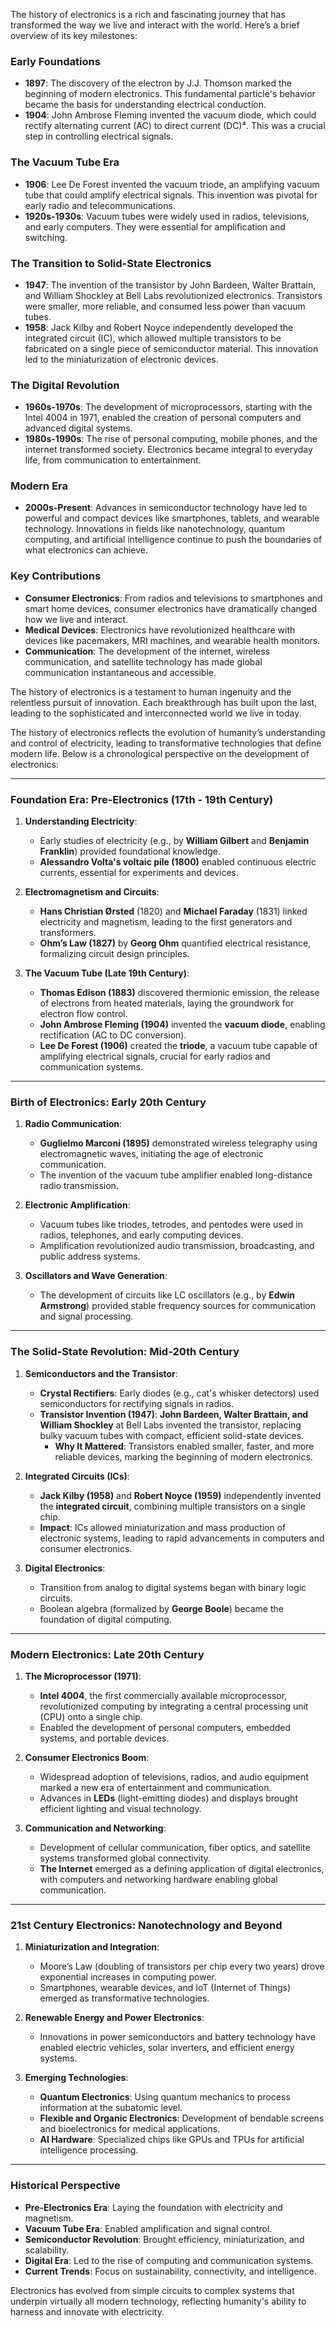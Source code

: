 The history of electronics is a rich and fascinating journey that has transformed the way we live and interact with the world. Here’s a brief overview of its key milestones:

### Early Foundations
- **1897**: The discovery of the electron by J.J. Thomson marked the beginning of modern electronics. This fundamental particle's behavior became the basis for understanding electrical conduction.
- **1904**: John Ambrose Fleming invented the vacuum diode, which could rectify alternating current (AC) to direct current (DC)⁴. This was a crucial step in controlling electrical signals.

### The Vacuum Tube Era
- **1906**: Lee De Forest invented the vacuum triode, an amplifying vacuum tube that could amplify electrical signals. This invention was pivotal for early radio and telecommunications.
- **1920s-1930s**: Vacuum tubes were widely used in radios, televisions, and early computers. They were essential for amplification and switching.

### The Transition to Solid-State Electronics
- **1947**: The invention of the transistor by John Bardeen, Walter Brattain, and William Shockley at Bell Labs revolutionized electronics. Transistors were smaller, more reliable, and consumed less power than vacuum tubes.
- **1958**: Jack Kilby and Robert Noyce independently developed the integrated circuit (IC), which allowed multiple transistors to be fabricated on a single piece of semiconductor material. This innovation led to the miniaturization of electronic devices.

### The Digital Revolution
- **1960s-1970s**: The development of microprocessors, starting with the Intel 4004 in 1971, enabled the creation of personal computers and advanced digital systems.
- **1980s-1990s**: The rise of personal computing, mobile phones, and the internet transformed society. Electronics became integral to everyday life, from communication to entertainment.

### Modern Era
- **2000s-Present**: Advances in semiconductor technology have led to powerful and compact devices like smartphones, tablets, and wearable technology. Innovations in fields like nanotechnology, quantum computing, and artificial intelligence continue to push the boundaries of what electronics can achieve.

### Key Contributions
- **Consumer Electronics**: From radios and televisions to smartphones and smart home devices, consumer electronics have dramatically changed how we live and interact.
- **Medical Devices**: Electronics have revolutionized healthcare with devices like pacemakers, MRI machines, and wearable health monitors.
- **Communication**: The development of the internet, wireless communication, and satellite technology has made global communication instantaneous and accessible.

The history of electronics is a testament to human ingenuity and the relentless pursuit of innovation. Each breakthrough has built upon the last, leading to the sophisticated and interconnected world we live in today.

The history of electronics reflects the evolution of humanity’s understanding and control of electricity, leading to transformative technologies that define modern life. Below is a chronological perspective on the development of electronics:

---

### **Foundation Era: Pre-Electronics (17th - 19th Century)**

1. **Understanding Electricity**:
   - Early studies of electricity (e.g., by **William Gilbert** and **Benjamin Franklin**) provided foundational knowledge.
   - **Alessandro Volta's voltaic pile (1800)** enabled continuous electric currents, essential for experiments and devices.

2. **Electromagnetism and Circuits**:
   - **Hans Christian Ørsted** (1820) and **Michael Faraday** (1831) linked electricity and magnetism, leading to the first generators and transformers.
   - **Ohm’s Law (1827)** by **Georg Ohm** quantified electrical resistance, formalizing circuit design principles.

3. **The Vacuum Tube (Late 19th Century)**:
   - **Thomas Edison (1883)** discovered thermionic emission, the release of electrons from heated materials, laying the groundwork for electron flow control.
   - **John Ambrose Fleming (1904)** invented the **vacuum diode**, enabling rectification (AC to DC conversion).
   - **Lee De Forest (1906)** created the **triode**, a vacuum tube capable of amplifying electrical signals, crucial for early radios and communication systems.

---

### **Birth of Electronics: Early 20th Century**

1. **Radio Communication**:
   - **Guglielmo Marconi (1895)** demonstrated wireless telegraphy using electromagnetic waves, initiating the age of electronic communication.
   - The invention of the vacuum tube amplifier enabled long-distance radio transmission.

2. **Electronic Amplification**:
   - Vacuum tubes like triodes, tetrodes, and pentodes were used in radios, telephones, and early computing devices.
   - Amplification revolutionized audio transmission, broadcasting, and public address systems.

3. **Oscillators and Wave Generation**:
   - The development of circuits like LC oscillators (e.g., by **Edwin Armstrong**) provided stable frequency sources for communication and signal processing.

---

### **The Solid-State Revolution: Mid-20th Century**

1. **Semiconductors and the Transistor**:
   - **Crystal Rectifiers**: Early diodes (e.g., cat's whisker detectors) used semiconductors for rectifying signals in radios.
   - **Transistor Invention (1947)**: **John Bardeen, Walter Brattain, and William Shockley** at Bell Labs invented the transistor, replacing bulky vacuum tubes with compact, efficient solid-state devices.
     - **Why It Mattered**: Transistors enabled smaller, faster, and more reliable devices, marking the beginning of modern electronics.

2. **Integrated Circuits (ICs)**:
   - **Jack Kilby (1958)** and **Robert Noyce (1959)** independently invented the **integrated circuit**, combining multiple transistors on a single chip.
   - **Impact**: ICs allowed miniaturization and mass production of electronic systems, leading to rapid advancements in computers and consumer electronics.

3. **Digital Electronics**:
   - Transition from analog to digital systems began with binary logic circuits.
   - Boolean algebra (formalized by **George Boole**) became the foundation of digital computing.

---

### **Modern Electronics: Late 20th Century**

1. **The Microprocessor (1971)**:
   - **Intel 4004**, the first commercially available microprocessor, revolutionized computing by integrating a central processing unit (CPU) onto a single chip.
   - Enabled the development of personal computers, embedded systems, and portable devices.

2. **Consumer Electronics Boom**:
   - Widespread adoption of televisions, radios, and audio equipment marked a new era of entertainment and communication.
   - Advances in **LEDs** (light-emitting diodes) and displays brought efficient lighting and visual technology.

3. **Communication and Networking**:
   - Development of cellular communication, fiber optics, and satellite systems transformed global connectivity.
   - **The Internet** emerged as a defining application of digital electronics, with computers and networking hardware enabling global communication.

---

### **21st Century Electronics: Nanotechnology and Beyond**

1. **Miniaturization and Integration**:
   - Moore’s Law (doubling of transistors per chip every two years) drove exponential increases in computing power.
   - Smartphones, wearable devices, and IoT (Internet of Things) emerged as transformative technologies.

2. **Renewable Energy and Power Electronics**:
   - Innovations in power semiconductors and battery technology have enabled electric vehicles, solar inverters, and efficient energy systems.

3. **Emerging Technologies**:
   - **Quantum Electronics**: Using quantum mechanics to process information at the subatomic level.
   - **Flexible and Organic Electronics**: Development of bendable screens and bioelectronics for medical applications.
   - **AI Hardware**: Specialized chips like GPUs and TPUs for artificial intelligence processing.

---

### **Historical Perspective**
- **Pre-Electronics Era**: Laying the foundation with electricity and magnetism.
- **Vacuum Tube Era**: Enabled amplification and signal control.
- **Semiconductor Revolution**: Brought efficiency, miniaturization, and scalability.
- **Digital Era**: Led to the rise of computing and communication systems.
- **Current Trends**: Focus on sustainability, connectivity, and intelligence.

Electronics has evolved from simple circuits to complex systems that underpin virtually all modern technology, reflecting humanity's ability to harness and innovate with electricity.

